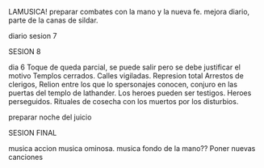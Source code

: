 LAMUSICA!
preparar combates con la mano y la nueva fe.
mejora diario, parte de la canas de sildar.

diario sesion 7

SESION 8

dia 6
Toque de queda parcial, se puede salir pero se debe justificar el motivo
Templos cerrados. 
Calles vigiladas.
Represion total
Arrestos de clerigos, Relion entre los que lo spersonajes conocen, conjuro en las puertas del templo de lathander. Los heroes pueden ser testigos.
Heroes perseguidos.
Rituales de cosecha con los muertos por los disturbios.

preparar noche del juicio

SESION FINAL

musica accion
musica ominosa.
musica fondo de la mano??
Poner nuevas canciones



